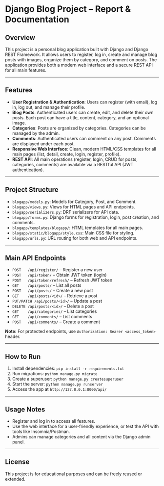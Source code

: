 # Django Blog Project – Report & Documentation

## Overview
This project is a personal blog application built with Django and Django REST Framework. It allows users to register, log in, create and manage blog posts with images, organize them by category, and comment on posts. The application provides both a modern web interface and a secure REST API for all main features.

---

## Features
- **User Registration & Authentication**: Users can register (with email), log in, log out, and manage their profile.
- **Blog Posts**: Authenticated users can create, edit, and delete their own posts. Each post can have a title, content, category, and an optional image.
- **Categories**: Posts are organized by categories. Categories can be managed by the admin.
- **Comments**: Authenticated users can comment on any post. Comments are displayed under each post.
- **Responsive Web Interface**: Clean, modern HTML/CSS templates for all main pages (list, detail, create, login, register, profile).
- **REST API**: All main operations (register, login, CRUD for posts, categories, comments) are available via a RESTful API (JWT authentication).

---

## Project Structure
- `blogapp/models.py`: Models for Category, Post, and Comment.
- `blogapp/views.py`: Views for HTML pages and API endpoints.
- `blogapp/serializers.py`: DRF serializers for API data.
- `blogapp/forms.py`: Django forms for registration, login, post creation, and comments.
- `blogapp/templates/blogapp/`: HTML templates for all main pages.
- `blogapp/static/blogapp/style.css`: Main CSS file for styling.
- `blogapp/urls.py`: URL routing for both web and API endpoints.

---

## Main API Endpoints
- `POST   /api/register/` – Register a new user
- `POST   /api/token/` – Obtain JWT token (login)
- `POST   /api/token/refresh/` – Refresh JWT token
- `GET    /api/posts/` – List all posts
- `POST   /api/posts/` – Create a new post
- `GET    /api/posts/<id>/` – Retrieve a post
- `PUT/PATCH /api/posts/<id>/` – Update a post
- `DELETE /api/posts/<id>/` – Delete a post
- `GET    /api/categories/` – List categories
- `GET    /api/comments/` – List comments
- `POST   /api/comments/` – Create a comment

**Note:** For protected endpoints, use `Authorization: Bearer <access_token>` header.

---

## How to Run
1. Install dependencies: `pip install -r requirements.txt`
2. Run migrations: `python manage.py migrate`
3. Create a superuser: `python manage.py createsuperuser`
4. Start the server: `python manage.py runserver`
5. Access the app at `http://127.0.0.1:8000/api/`

---

## Usage Notes
- Register and log in to access all features.
- Use the web interface for a user-friendly experience, or test the API with tools like Insomnia/Postman.
- Admins can manage categories and all content via the Django admin panel.

---

## License
This project is for educational purposes and can be freely reused or extended. 